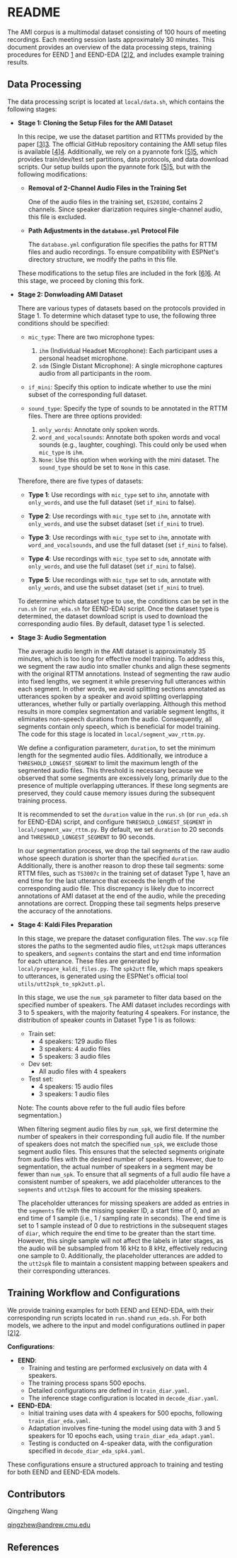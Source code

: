 # README

The AMI corpus is a multimodal dataset consisting of 100 hours of meeting recordings. Each meeting session lasts approximately 30 minutes. This document provides an overview of the data processing steps, training procedures for EEND [1][1] and EEND-EDA [[2]][2], and includes example training results.

## Data Processing

The data processing script is located at `local/data.sh`, which contains the following stages: 

- **Stage 1: Cloning the Setup Files for the AMI Dataset** 

  In this recipe, we use the dataset partition and RTTMs provided by the paper [[3]][3]. The official GitHub repository containing the AMI setup files is available [[4]][4]. Additionally, we rely on a pyannote fork [[5]][5], which provides train/dev/test set partitions, data protocols, and data download scripts. Our setup builds upon the pyannote fork [[5]][5], but with the following modifications:

  - **Removal of 2-Channel Audio Files in the Training Set** 

    One of the audio files in the training set, `ES2010d`, contains 2 channels. Since speaker diarization requires single-channel audio, this file is excluded. 

  - **Path Adjustments in the `database.yml` Protocol File** 

    The `database.yml` configuration file specifies the paths for RTTM files and audio recordings. To ensure compatibility with ESPNet's directory structure, we modify the paths in this file.

  These modifications to the setup files are included in the fork [[6]][6]. At this stage, we proceed by cloning this fork.

- **Stage 2: Donwloading AMI Dataset**

   There are various types of datasets based on the protocols provided in Stage 1. To determine which dataset type to use, the following three conditions should be specified:

   - `mic_type`: There are two microphone types:

     1. `ihm` (Individual Headset Microphone): Each participant uses a personal headset microphone. 
     2. `sdm` (Single Distant Microphone): A single microphone captures audio from all participants in the room.
   - `if_mini`: Specify this option to indicate whether to use the mini subset of the corresponding full dataset.
   - `sound_type`: Specify the type of sounds to be annotated in the RTTM files. There are three options provided: 
     1. `only_words`: Annotate only spoken words.
     2. `word_and_vocalsounds`: Annotate both spoken words and vocal sounds (e.g., laughter, coughing). This could only be used when `mic_type` is `ihm`.
     3. `None`: Use this option when working with the mini dataset. The `sound_type` should be set to `None` in this case.
   
   Therefore, there are five types of datasets: 
   
   - **Type 1**: Use recordings with `mic_type` set to `ihm`, annotate with `only_words`, and use the full dataset (set `if_mini` to false).
   
   - **Type 2**: Use recordings with `mic_type` set to `ihm`, annotate with `only_words`, and use the subset dataset (set `if_mini` to true).
   
   - **Type 3**: Use recordings with `mic_type` set to `ihm`, annotate with `word_and_vocalsounds`, and use the full dataset (set `if_mini` to false).
   
   - **Type 4**: Use recordings with `mic_type` set to `sdm`, annotate with `only_words`, and use the full dataset (set `if_mini` to false).
   
   - **Type 5**: Use recordings with `mic_type` set to `sdm`, annotate with `only_words`, and use the subset dataset (set `if_mini` to true).
   
   To determine which dataset type to use, the conditions can be set in the `run.sh` (or `run_eda.sh` for EEND-EDA) script. Once the dataset type is determined, the dataset download script is used to download the corresponding audio files. By default, dataset type 1 is selected.

- **Stage 3: Audio Segmentation**

  The average audio length in the AMI dataset is approximately 35 minutes, which is too long for effective model training. To address this, we segment the raw audio into smaller chunks and align these segments with the original RTTM annotations. Instead of segmenting the raw audio into fixed lengths, we segment it while preserving full utterances within each segment. In other words, we avoid splitting sections annotated as utterances spoken by a speaker and avoid splitting overlapping utterances, whether fully or partially overlapping. Although this method results in more complex segmentation and variable segment lengths, it eliminates non-speech durations from the audio. Consequently, all segments contain only speech, which is beneficial for model training. The code for this stage is located in `local/segment_wav_rttm.py`. 

  We define a configuration parameterr, `duration`, to set the minimum length for the segmented audio files. Additionally, we introduce a `THRESHOLD_LONGEST_SEGMENT` to limit the maximum length of the segmented audio files. This threshold is necessary because we observed that some segments are excessively long, primarily due to the presence of multiple overlapping utterances. If these long segments are preserved, they could cause memory issues during the subsequent training process.

  It is recommended to set the `duration` value in the `run.sh` (or `run_eda.sh` for EEND-EDA) script, and configure `THRESHOLD_LONGEST_SEGMENT` in `local/segment_wav_rttm.py`. By default, we set `duration` to 20 seconds and `THRESHOLD_LONGEST_SEGMENT` to 90 seconds.

  In our segmentation process, we drop the tail segments of the raw audio whose speech duration is shorter than the specified `duration`. Additionally, there is another reason to drop these tail segments: some RTTM files, such as `TS3007c` in the training set of dataset Type 1, have an end time for the last utterance that exceeds the length of the corresponding audio file. This discrepancy is likely due to incorrect annotations of AMI dataset at the end of the audio, while the preceding annotations are correct. Dropping these tail segments helps preserve the accuracy of the annotations. 

- **Stage 4: Kaldi Files Preparation**

  In this stage, we prepare the dataset configuration files. The `wav.scp` file stores the paths to the segmented audio files, `utt2spk` maps utterances to speakers, and `segments` contains the start and end time information for each utterance. These files are generated by `local/prepare_kaldi_files.py`. The `spk2utt` file, which maps speakers to utterances, is generated using the ESPNet's official tool `utils/utt2spk_to_spk2utt.pl`. 

  In this stage, we use the `num_spk` parameter to filter data based on the specified number of speakers. The AMI dataset includes recordings with 3 to 5 speakers, with the majority featuring 4 speakers. For instance, the distribution of speaker counts in Dataset Type 1 is as follows:

  - Train set:
    - 4 speakers: 129 audio files
    - 3 speakers: 4 audio files
    - 5 speakers: 3 audio files
  - Dev set:
    - All audio files with 4 speakers
  - Test set:
    - 4 speakers: 15 audio files
    - 3 speakers: 1 audio files

  Note: The counts above refer to the full audio files before segmentation.)

  When filtering segment audio files by `num_spk`, we first determine the number of speakers in their corresponding full audio file. If the number of speakers does not match the specified `num_spk`, we exclude those segment audio files. This ensures that the selected segments originate from audio files with the desired number of speakers. However, due to segmentation, the actual number of speakers in a segment may be fewer than `num_spk`. To ensure that all segments of a full audio file have a consistent number of speakers, we add placeholder utterances to the `segments` and `utt2spk` files to account for the missing speakers.

  The placeholder utterances for missing speakers are added as entries in the `segments` file with the missing speaker ID, a start time of 0, and an end time of 1 sample (i.e., 1 / sampling rate in seconds). The end time is set to 1 sample instead of 0 due to restrictions in the subsequent stages of `diar`, which require the end time to be greater than the start time. However, this single sample will not affect the labels in later stages, as the audio will be subsampled from 16 kHz to 8 kHz, effectively reducing one sample to 0. Additionally, the placeholder utterances are added to the `utt2spk` file to maintain a consistent mapping between speakers and their corresponding utterances. 

## Training Workflow and Configurations

We provide training examples for both EEND and EEND-EDA, with their corresponding run scripts located in `run.sh`and `run_eda.sh`. For both models, we adhere to the input and model configurations outlined in paper [[2]][2].

**Configurations**:

- **EEND**:
  - Training and testing are performed exclusively on data with 4 speakers.
  - The training process spans 500 epochs.
  - Detailed configurations are defined in `train_diar.yaml`.
  - The inference stage configuration is located in `decode_diar.yaml`.
- **EEND-EDA**:
  - Initial training uses data with 4 speakers for 500 epochs, following `train_diar_eda.yaml`.
  - Adaptation involves fine-tuning the model using data with 3 and 5 speakers for 10 epochs each, using `train_diar_eda_adapt.yaml`.
  - Testing is conducted on 4-speaker data, with the configuration specified in `decode_diar_eda_spk4.yaml`.

These configurations ensure a structured approach to training and testing for both EEND and EEND-EDA models.





## Contributors

Qingzheng Wang

qingzhew@andrew.cmu.edu



## References

[1]: https://arxiv.org/pdf/1909.06247	"Fujita, Yusuke, et al. End-to-end neural speaker diarization with self-attention. 2019 IEEE Automatic Speech Recognition and Understanding Workshop (ASRU). IEEE, 2019."
[2]: https://arxiv.org/pdf/2106.10654	"Horiguchi, Shota, et al. Encoder-decoder based attractors for end-to-end neural diarization. IEEE/ACM Transactions on Audio, Speech, and Language Processing 30 (2022): 1493-1507."
[3]: https://arxiv.org/pdf/2012.14952	"Landini, Federico, et al. Bayesian hmm clustering of x-vector sequences (vbx) in speaker diarization: theory, implementation and analysis on standard tasks. Computer Speech &amp; Language 71 (2022): 101254."
[4]: https://github.com/BUTSpeechFIT/AMI-diarization-setup	"BUT SpeechFIT. AMI-Diarization-Setup. GitHub, https://github.com/BUTSpeechFIT/AMI-diarization-setup. Accessed 18 Dec. 2024."
[5]: https://github.com/pyannote/AMI-diarization-setup/tree/main	"pyannote. GitHub, 2024, https://github.com/pyannote/AMI-diarization-setup/tree/main. Accessed 18 Dec. 2024."
[6]: https://github.com/Qingzheng-Wang/AMI-diarization-setup	"Wang, Qingzheng. AMI-diarization-setup. GitHub, 2024, https://github.com/Qingzheng-Wang/AMI-diarization-setup. Accessed 18 Dec. 2024."

